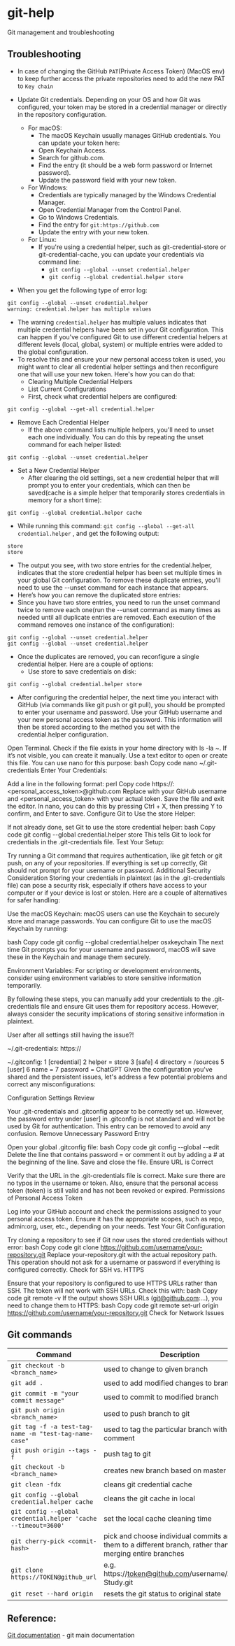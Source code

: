 # git-help
Git management and troubleshooting

## Troubleshooting

- In case of changing the GitHub `PAT`(Private Access Token) (MacOS env) to keep further access the private repositories need to add the new PAT to `Key chain`
- Update Git credentials. Depending on your OS and how Git was configured, your token may be stored in a credential manager or directly in the repository configuration.
  - For macOS:
    - The macOS Keychain usually manages GitHub credentials. You can update your token here:
    - Open Keychain Access.
    - Search for github.com.
    - Find the entry (it should be a web form password or Internet password).
    - Update the password field with your new token.
  - For Windows:
    - Credentials are typically managed by the Windows Credential Manager.
    - Open Credential Manager from the Control Panel.
    - Go to Windows Credentials.
    - Find the entry for `git:https://github.com`
    - Update the entry with your new token.
  - For Linux:
    - If you're using a credential helper, such as git-credential-store or git-credential-cache, you can update your credentials via command line:
      - `git config --global --unset credential.helper`
      - `git config --global credential.helper store`

- When you get the following type of error log:
```
git config --global --unset credential.helper                   
warning: credential.helper has multiple values
```
  - The warning `credential.helper` has multiple values indicates that multiple credential helpers have been set in your Git configuration. This can happen if you've configured Git to use different credential helpers at different levels (local, global, system) or multiple entries were added to the global configuration.
  - To resolve this and ensure your new personal access token is used, you might want to clear all credential helper settings and then reconfigure one that will use your new token. Here's how you can do that:
    - Clearing Multiple Credential Helpers
    - List Current Configurations
    - First, check what credential helpers are configured:
```
git config --global --get-all credential.helper
```
  - Remove Each Credential Helper
    - If the above command lists multiple helpers, you'll need to unset each one individually. You can do this by repeating the unset command for each helper listed:
```
git config --global --unset credential.helper
```
  - Set a New Credential Helper
    - After clearing the old settings, set a new credential helper that will prompt you to enter your credentials, which can then be saved(cache is a simple helper that temporarily stores credentials in memory for a short time):
```
git config --global credential.helper cache
```
- While running this command: `git config --global --get-all credential.helper` , and get the following output:
```
store
store
```
  - The output you see, with two store entries for the credential.helper, indicates that the store credential helper has been set multiple times in your global Git configuration. To remove these duplicate entries, you'll need to use the --unset command for each instance that appears.
  - Here’s how you can remove the duplicated store entries:
  - Since you have two store entries, you need to run the unset command twice to remove each one(run the --unset command as many times as needed until all duplicate entries are removed. Each execution of the command removes one instance of the configuration):
```
git config --global --unset credential.helper
git config --global --unset credential.helper
```
  - Once the duplicates are removed, you can reconfigure a single credential helper. Here are a couple of options:
    - Use store to save credentials on disk:
```
git config --global credential.helper store
```
- After configuring the credential helper, the next time you interact with GitHub (via commands like git push or git pull), you should be prompted to enter your username and password. Use your GitHub username and your new personal access token as the password. This information will then be stored according to the method you set with the credential.helper configuration.



Open Terminal.
Check if the file exists in your home directory with ls -la ~. If it’s not visible, you can create it manually.
Use a text editor to open or create this file. You can use nano for this purpose:
bash
Copy code
nano ~/.git-credentials
Enter Your Credentials:

Add a line in the following format:
perl
Copy code
https://<username>:<personal_access_token>@github.com
Replace <username> with your GitHub username and <personal_access_token> with your actual token.
Save the file and exit the editor. In nano, you can do this by pressing Ctrl + X, then pressing Y to confirm, and Enter to save.
Configure Git to Use the store Helper:

If not already done, set Git to use the store credential helper:
bash
Copy code
git config --global credential.helper store
This tells Git to look for credentials in the .git-credentials file.
Test Your Setup:

Try running a Git command that requires authentication, like git fetch or git push, on any of your repositories.
If everything is set up correctly, Git should not prompt for your username or password.
Additional Security Consideration
Storing your credentials in plaintext (as in the .git-credentials file) can pose a security risk, especially if others have access to your computer or if your device is lost or stolen. Here are a couple of alternatives for safer handling:

Use the macOS Keychain: macOS users can use the Keychain to securely store and manage passwords. You can configure Git to use the macOS Keychain by running:

bash
Copy code
git config --global credential.helper osxkeychain
The next time Git prompts you for your username and password, macOS will save these in the Keychain and manage them securely.

Environment Variables: For scripting or development environments, consider using environment variables to store sensitive information temporarily.

By following these steps, you can manually add your credentials to the .git-credentials file and ensure Git uses them for repository access. However, always consider the security implications of storing sensitive information in plaintext.

User
after all settings still having the issue?!

~/.git-credentials:
  https://

~/.gitconfig:
  1 [credential]
  2         helper = store
  3 [safe]
  4         directory = /sources
  5 [user]
  6         name = 
  7         password = 
ChatGPT
Given the configuration you've shared and the persistent issues, let's address a few potential problems and correct any misconfigurations:

Configuration Settings Review

Your .git-credentials and .gitconfig appear to be correctly set up. However, the password entry under [user] in .gitconfig is not standard and will not be used by Git for authentication. This entry can be removed to avoid any confusion.
Remove Unnecessary Password Entry

Open your global .gitconfig file:
bash
Copy code
git config --global --edit
Delete the line that contains password =  or comment it out by adding a # at the beginning of the line.
Save and close the file.
Ensure URL is Correct

Verify that the URL in the .git-credentials file is correct. Make sure there are no typos in the username or token. Also, ensure that the personal access token (token) is still valid and has not been revoked or expired.
Permissions of Personal Access Token

Log into your GitHub account and check the permissions assigned to your personal access token. Ensure it has the appropriate scopes, such as repo, admin:org, user, etc., depending on your needs.
Test Your Git Configuration

Try cloning a repository to see if Git now uses the stored credentials without error:
bash
Copy code
git clone https://github.com/username/your-repository.git
Replace your-repository.git with the actual repository path. This operation should not ask for a username or password if everything is configured correctly.
Check for SSH vs. HTTPS

Ensure that your repository is configured to use HTTPS URLs rather than SSH. The token will not work with SSH URLs. Check this with:
bash
Copy code
git remote -v
If the output shows SSH URLs (git@github.com:...), you need to change them to HTTPS:
bash
Copy code
git remote set-url origin https://github.com/username/your-repository.git
Check for Network Issues

## Git commands

| Command | Description |
| --- | --- |
| `git checkout -b <branch_name>` | used to change to given branch |
| `git add .` | used to add modified changes to branch | 
| `git commit -m "your commit message"` | used to commit to modified branch |
| `git push origin <branch_name>` | used to push branch to git |
| `git tag -f -a test-tag-name -m "test-tag-name-case"` | used to tag the particular branch with comment |
| `git push origin --tags -f` | push tag to git |
| `git checkout -b <branch_name>` | creates new branch based on master branch |
| `git clean -fdx` | cleans git credential cache |
| `git config --global credential.helper cache` | cleans the git cache in local |
| `git config --global credential.helper 'cache --timeout=3600'` | set the local cache cleaning time |
| `git cherry-pick <commit-hash>` | pick and choose individual commits and apply them to a different branch, rather than merging entire branches |
| `git clone https://TOKEN@github_url` | e.g. https://token@github.com/username/Ansible-Study.git |
| `git reset --hard origin` | resets the git status to original state |


## Reference:

[Git documentation](https://git-scm.com/doc) - git main documentation
